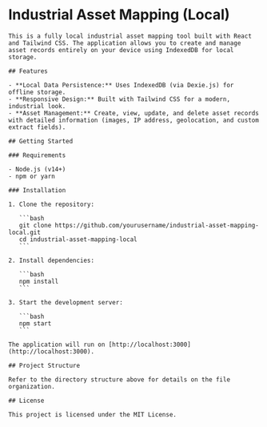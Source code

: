 # Industrial Asset Mapping (Local)

    This is a fully local industrial asset mapping tool built with React and Tailwind CSS. The application allows you to create and manage asset records entirely on your device using IndexedDB for local storage.

    ## Features

    - **Local Data Persistence:** Uses IndexedDB (via Dexie.js) for offline storage.
    - **Responsive Design:** Built with Tailwind CSS for a modern, industrial look.
    - **Asset Management:** Create, view, update, and delete asset records with detailed information (images, IP address, geolocation, and custom extract fields).

    ## Getting Started

    ### Requirements

    - Node.js (v14+)
    - npm or yarn

    ### Installation

    1. Clone the repository:

       ```bash
       git clone https://github.com/yourusername/industrial-asset-mapping-local.git
       cd industrial-asset-mapping-local
       ```

    2. Install dependencies:

       ```bash
       npm install
       ```

    3. Start the development server:

       ```bash
       npm start
       ```

    The application will run on [http://localhost:3000](http://localhost:3000).

    ## Project Structure

    Refer to the directory structure above for details on the file organization.

    ## License

    This project is licensed under the MIT License.
